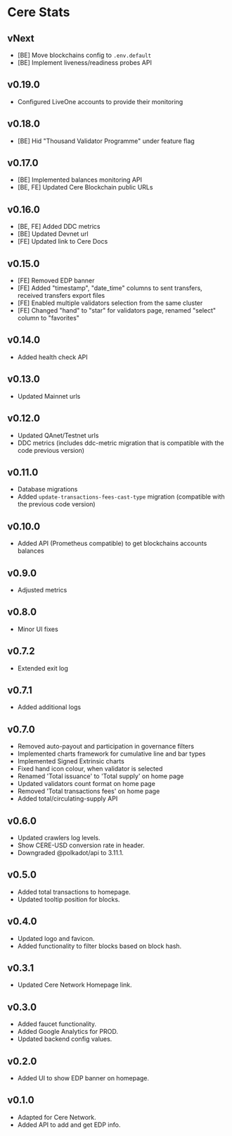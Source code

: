 # Cere Stats

## vNext
- [BE] Move blockchains config to `.env.default`
- [BE] Implement liveness/readiness probes API

## v0.19.0
- Configured LiveOne accounts to provide their monitoring

## v0.18.0
- [BE] Hid "Thousand Validator Programme" under feature flag

## v0.17.0
- [BE] Implemented balances monitoring API
- [BE, FE] Updated Cere Blockchain public URLs

## v0.16.0
- [BE, FE] Added DDC metrics 
- [BE] Updated Devnet url
- [FE] Updated link to Cere Docs 

## v0.15.0

- [FE] Removed EDP banner
- [FE] Added "timestamp", "date_time" columns to sent transfers, received transfers export files
- [FE] Enabled multiple validators selection from the same cluster
- [FE] Changed "hand" to "star" for validators page, renamed "select" column to "favorites"

## v0.14.0

- Added health check API

## v0.13.0

- Updated Mainnet urls

## v0.12.0

- Updated QAnet/Testnet urls
- DDC metrics (includes ddc-metric migration that is compatible with the code previous version)

## v0.11.0

- Database migrations
- Added `update-transactions-fees-cast-type` migration (compatible with the previous code version)

## v0.10.0

- Added API (Prometheus compatible) to get blockchains accounts balances 

## v0.9.0

- Adjusted metrics

## v0.8.0

- Minor UI fixes

## v0.7.2

- Extended exit log

## v0.7.1

- Added additional logs

## v0.7.0

- Removed auto-payout and participation in governance filters
- Implemented charts framework for cumulative line and bar types
- Implemented Signed Extrinsic charts
- Fixed hand icon colour, when validator is selected
- Renamed 'Total issuance' to 'Total supply' on home page
- Updated validators count format on home page
- Removed 'Total transactions fees' on home page
- Added total/circulating-supply API

## v0.6.0

- Updated crawlers log levels.
- Show CERE-USD conversion rate in header.
- Downgraded @polkadot/api to 3.11.1.

## v0.5.0

- Added total transactions to homepage.
- Updated tooltip position for blocks.

## v0.4.0

- Updated logo and favicon.
- Added functionality to filter blocks based on block hash.

## v0.3.1

- Updated Cere Network Homepage link.

## v0.3.0

- Added faucet functionality.
- Added Google Analytics for PROD.
- Updated backend config values.

## v0.2.0

- Added UI to show EDP banner on homepage.

## v0.1.0

- Adapted for Cere Network.
- Added API to add and get EDP info.
